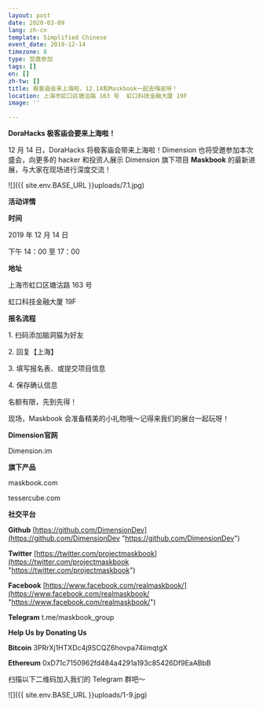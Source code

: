 ```yaml
---
layout: post
date: 2020-03-09
lang: zh-cn
template: Simplified Chinese
event_date: 2019-12-14
timezone: 8
type: 受邀参加
tags: []
en: []
zh-tw: []
title: 极客庙会来上海啦，12.14和Maskbook一起去嗨皮呀！
location: 上海市虹口区塘沽路 163 号  虹口科技金融大厦 19F
image: ''

---
```

**DoraHacks 极客庙会要来上海啦！**

12 月 14 日，DoraHacks 将极客庙会带来上海啦！Dimension 也将受邀参加本次盛会，向更多的 hacker 和投资人展示 Dimension 旗下项目 **Maskbook** 的最新进展，与大家在现场进行深度交流！

![]({{ site.env.BASE_URL }}uploads/7.1.jpg)

**活动详情**

**时间**

2019 年 12 月 14 日

下午 14：00 至 17：00

**地址**

上海市虹口区塘沽路 163 号

虹口科技金融大厦 19F

**报名流程**

1\. 扫码添加脑洞猫为好友

2\. 回复【上海】

3\. 填写报名表、或提交项目信息

4\. 保存确认信息

名额有限，先到先得！

现场，Maskbook 会准备精美的小礼物哦～记得来我们的展台一起玩呀！

**Dimension官网**

Dimension.im

**旗下产品**

maskbook.com

tessercube.com

**社交平台**

**Github** [https://github.com/DimensionDev](https://github.com/DimensionDev "https://github.com/DimensionDev")

**Twitter** [https://twitter.com/projectmaskbook](https://twitter.com/projectmaskbook "https://twitter.com/projectmaskbook")

**Facebook** [https://www.facebook.com/realmaskbook/](https://www.facebook.com/realmaskbook/ "https://www.facebook.com/realmaskbook/")

**Telegram** t.me/maskbook_group

**Help Us by Donating Us**

**Bitcoin** 3PRrXj1HTXDc4j9SCQZ6hovpa74iimqtgX

**Ethereum** 0xD71c7150962fd484a4291a193c85426Df9EaABbB

扫描以下二维码加入我们的 Telegram 群吧～

![]({{ site.env.BASE_URL }}uploads/1-9.jpg)